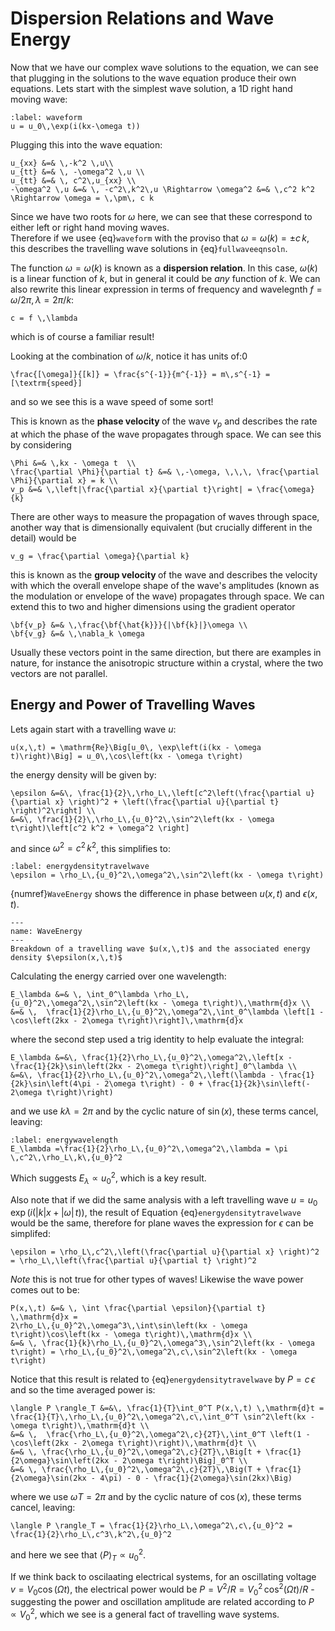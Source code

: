 # Dispersion Relations and Wave Energy

Now that we have our complex wave solutions to the equation, we can see that plugging in the solutions 
to the wave equation produce their own equations.  Lets start with the simplest wave solution, a 1D right hand moving wave:
```{math}
:label: waveform
u = u_0\,\exp(i(kx-\omega t))
```
Plugging this into the wave equation:
```{math}
u_{xx} &=& \,-k^2 \,u\\ 
u_{tt} &=& \, -\omega^2 \,u \\
u_{tt} &=& \, c^2\,u_{xx} \\
-\omega^2 \,u &=& \, -c^2\,k^2\,u \Rightarrow \omega^2 &=& \,c^2 k^2 \Rightarrow \omega = \,\pm\, c k
```
Since we have two roots for $\omega$ here, we can see that these correspond to either left or right hand moving waves.  
Therefore if we usee {eq}`waveform` with the proviso that $\omega = \omega(k) = \pm c\, k$, this describes the travelling wave solutions
in {eq}`fullwaveeqnsoln`.

The function $\omega = \omega(k)$ is known as a <b>dispersion relation</b>.  In this case, $\omega(k)$ is a linear function of $k$, but in 
general it could be <em>any</em> function of $k$.  We can also rewrite this linear expression in terms of frequency and wavelegnth 
$f = \omega/2\pi, \,\lambda = 2\pi/k$:
```{math}
c = f \,\lambda
```
which is of course a familiar result! 

Looking at the combination of $\omega/k$, notice it has units of:0
```{math}
\frac{[\omega]}{[k]} = \frac{s^{-1}}{m^{-1}} = m\,s^{-1} = [\textrm{speed}]
```
and so we see this is a wave speed of some sort! 

This is known as the <b> phase velocity </b> of the wave $v_p$ and describes the rate at which the phase 
of the wave propagates through space.  We can see this by considering 
```{math}
\Phi &=& \,kx - \omega t  \\
\frac{\partial \Phi}{\partial t} &=& \,-\omega, \,\,\, \frac{\partial \Phi}{\partial x} = k \\ 
v_p &=& \,\left|\frac{\partial x}{\partial t}\right| = \frac{\omega}{k}
```
There are other ways to measure the propagation of waves through space, another way that is dimensionally 
equivalent (but crucially different in the detail) would be
```{math}
v_g = \frac{\partial \omega}{\partial k}
```
this is known as the <b> group velocity </b> of the wave and describes the velocity with which the overall 
envelope shape of the wave's amplitudes (known as the modulation or envelope of the wave) propagates 
through space.  We can extend this to two and higher dimensions using the gradient operator
```{math}
\bf{v_p} &=& \,\frac{\bf{\hat{k}}}{|\bf{k}|}\omega \\
\bf{v_g} &=& \,\nabla_k \omega 
```
Usually these vectors point in the same direction, but there are examples in nature, for instance 
the anisotropic structure within a crystal, where the two vectors are not parallel. 


## Energy and Power of Travelling Waves
Lets again start with a travelling wave $u$:
```{math}
u(x,\,t) = \mathrm{Re}\Big[u_0\, \exp\left(i(kx - \omega t)\right)\Big] = u_0\,\cos\left(kx - \omega t\right)
```
the energy density will be given by:
```{math}
\epsilon &=&\, \frac{1}{2}\,\rho_L\,\left[c^2\left(\frac{\partial u}{\partial x} \right)^2 + \left(\frac{\partial u}{\partial t} \right)^2\right] \\
&=&\, \frac{1}{2}\,\rho_L\,{u_0}^2\,\sin^2\left(kx - \omega t\right)\left[c^2 k^2 + \omega^2 \right]
```
and since $\omega^2 = c^2\,k^2$, this simplifies to:
```{math}
:label: energydensitytravelwave
\epsilon = \rho_L\,{u_0}^2\,\omega^2\,\sin^2\left(kx - \omega t\right)
```
{numref}`WaveEnergy` shows the difference in phase between $u(x,\,t)$ and $\epsilon(x,\,t)$.  
```{figure} ../figures/WaveEnergy.png
---
name: WaveEnergy
---
Breakdown of a travelling wave $u(x,\,t)$ and the associated energy density $\epsilon(x,\,t)$
```

Calculating the energy carried over one wavelength:
```{math}
E_\lambda &=& \, \int_0^\lambda \rho_L\,{u_0}^2\,\omega^2\,\sin^2\left(kx - \omega t\right)\,\mathrm{d}x \\
&=& \,  \frac{1}{2}\rho_L\,{u_0}^2\,\omega^2\,\int_0^\lambda \left[1 - \cos\left(2kx - 2\omega t\right)\right]\,\mathrm{d}x
```
where the second step used a trig identity to help evaluate the integral:
```{math}
E_\lambda &=&\, \frac{1}{2}\rho_L\,{u_0}^2\,\omega^2\,\left[x - \frac{1}{2k}\sin\left(2kx - 2\omega t\right)\right]_0^\lambda \\
&=&\, \frac{1}{2}\rho_L\,{u_0}^2\,\omega^2\,\left(\lambda - \frac{1}{2k}\sin\left(4\pi - 2\omega t\right) - 0 + \frac{1}{2k}\sin\left(- 2\omega t\right)\right)
```
and we use $k\lambda = 2\pi$ and by the cyclic nature of $\sin(x)$, these terms cancel, leaving:
```{math}
:label: energywavelength
E_\lambda =\frac{1}{2}\rho_L\,{u_0}^2\,\omega^2\,\lambda = \pi \,c^2\,\rho_L\,k\,{u_0}^2
```
Which suggests $E_\lambda \propto {u_0}^2$, which is a key result.  

Also note that if we did the same analysis with a left travelling wave $u = u_0\,\exp(i(|k|x + |\omega|\,t))$, the result of Equation {eq}`energydensitytravelwave` 
would be the same, therefore for plane waves the expression for $\epsilon$ can be simplifed:
```{math}
\epsilon = \rho_L\,c^2\,\left(\frac{\partial u}{\partial x} \right)^2 = \rho_L\,\left(\frac{\partial u}{\partial t} \right)^2
```
<em> Note </em> this is not true for other types of waves!  Likewise the wave power comes out to be:
```{math}
P(x,\,t) &=& \, \int \frac{\partial \epsilon}{\partial t} \,\mathrm{d}x = 
2\rho_L\,{u_0}^2\,\omega^3\,\int\sin\left(kx - \omega t\right)\cos\left(kx - \omega t\right)\,\mathrm{d}x \\
&=& \, \frac{1}{k}\rho_L\,{u_0}^2\,\omega^3\,\sin^2\left(kx - \omega t\right) = \rho_L\,{u_0}^2\,\omega^2\,c\,\sin^2\left(kx - \omega t\right)
```
Notice that this result is related to {eq}`energydensitytravelwave` by $P = c\,\epsilon$ and so the time averaged power is:
```{math}
\langle P \rangle_T &=&\, \frac{1}{T}\int_0^T P(x,\,t) \,\mathrm{d}t = \frac{1}{T}\,\rho_L\,{u_0}^2\,\omega^2\,c\,\int_0^T \sin^2\left(kx - \omega t\right)\,\mathrm{d}t \\
&=& \,  \frac{\rho_L\,{u_0}^2\,\omega^2\,c}{2T}\,\int_0^T \left(1 - \cos\left(2kx - 2\omega t\right)\right)\,\mathrm{d}t \\
&=& \, \frac{\rho_L\,{u_0}^2\,\omega^2\,c}{2T}\,\Big[t + \frac{1}{2\omega}\sin\left(2kx - 2\omega t\right)\Big]_0^T \\
&=& \, \frac{\rho_L\,{u_0}^2\,\omega^2\,c}{2T}\,\Big(T + \frac{1}{2\omega}\sin(2kx - 4\pi) - 0 - \frac{1}{2\omega}\sin(2kx)\Big)
```
where we use $\omega T = 2\pi$ and by the cyclic nature of $\cos(x)$, these terms cancel, leaving:
```{math}
\langle P \rangle_T = \frac{1}{2}\rho_L\,\omega^2\,c\,{u_0}^2 = \frac{1}{2}\rho_L\,c^3\,k^2\,{u_0}^2
```
and here we see that $\langle P \rangle_T\propto {u_0}^2$.  

If we think back to oscilaating electrical systems, for an oscillating voltage $v = V_0\cos(\Omega t)$, the electrical power would be
$P = V^2 / R = {V_0}^2\,\cos^2(\Omega t)/R$ - suggesting the power and oscillation amplitude are related according to $P \propto {V_0}^2$, which we see is a general 
fact of travelling wave systems.